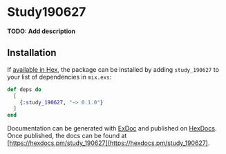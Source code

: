 # Study190627

**TODO: Add description**

## Installation

If [available in Hex](https://hex.pm/docs/publish), the package can be installed
by adding `study_190627` to your list of dependencies in `mix.exs`:

```elixir
def deps do
  [
    {:study_190627, "~> 0.1.0"}
  ]
end
```

Documentation can be generated with [ExDoc](https://github.com/elixir-lang/ex_doc)
and published on [HexDocs](https://hexdocs.pm). Once published, the docs can
be found at [https://hexdocs.pm/study_190627](https://hexdocs.pm/study_190627).

